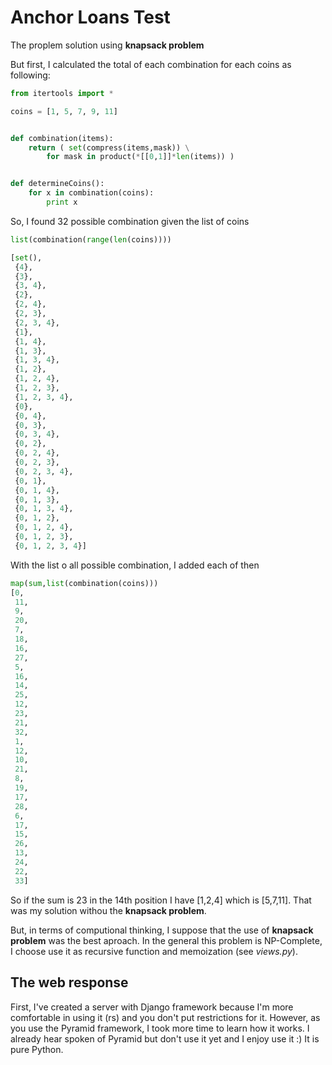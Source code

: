 
# Anchor Loans Test

The proplem solution using **knapsack problem**

But first, I calculated the total of each combination for each coins as following:

```python
from itertools import *

coins = [1, 5, 7, 9, 11]


def combination(items):
    return ( set(compress(items,mask)) \
        for mask in product(*[[0,1]]*len(items)) )


def determineCoins():
    for x in combination(coins):
        print x
```

So, I found 32 possible combination given the list of coins

```python
list(combination(range(len(coins))))

[set(),
 {4},
 {3},
 {3, 4},
 {2},
 {2, 4},
 {2, 3},
 {2, 3, 4},
 {1},
 {1, 4},
 {1, 3},
 {1, 3, 4},
 {1, 2},
 {1, 2, 4},
 {1, 2, 3},
 {1, 2, 3, 4},
 {0},
 {0, 4},
 {0, 3},
 {0, 3, 4},
 {0, 2},
 {0, 2, 4},
 {0, 2, 3},
 {0, 2, 3, 4},
 {0, 1},
 {0, 1, 4},
 {0, 1, 3},
 {0, 1, 3, 4},
 {0, 1, 2},
 {0, 1, 2, 4},
 {0, 1, 2, 3},
 {0, 1, 2, 3, 4}]

 ```

With the list o all possible combination, I added each of then

```python
map(sum,list(combination(coins)))
[0,
 11,
 9,
 20,
 7,
 18,
 16,
 27,
 5,
 16,
 14,
 25,
 12,
 23,
 21,
 32,
 1,
 12,
 10,
 21,
 8,
 19,
 17,
 28,
 6,
 17,
 15,
 26,
 13,
 24,
 22,
 33]
```

 So if the sum is 23 in the 14th position I have [1,2,4] which is [5,7,11].
 That was my solution withou the **knapsack problem**.

 But, in terms of computional thinking, I suppose that the use of **knapsack problem** was the best aproach. In the general this problem is NP-Complete, I choose use it as recursive function and memoization (see *views.py*).

## The web response

First, I've created a server with Django framework because I'm more comfortable in using it (rs) and you don't put restrictions for it. However, as you use the Pyramid framework, I took more time to learn how it works. I already hear spoken of Pyramid but don't use it yet and I enjoy use it :) It is pure Python.
